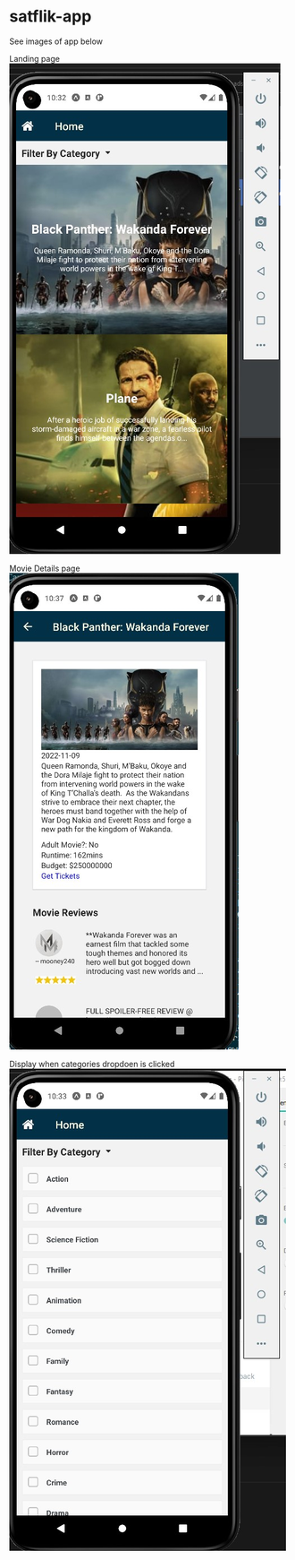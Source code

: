 # satflik-app

See images of app below

Landing page
![App landing page](https://raw.githubusercontent.com/tomilayobenson/satflik-app/main/images/landingpage.jpg)

Movie Details page
![Movie Details Screen](https://raw.githubusercontent.com/tomilayobenson/satflik-app/main/images/moviedetails.jpg)

Display when categories dropdoen is clicked
![Movie Details Screen](https://raw.githubusercontent.com/tomilayobenson/satflik-app/main/images/categoriesselector.jpg)
